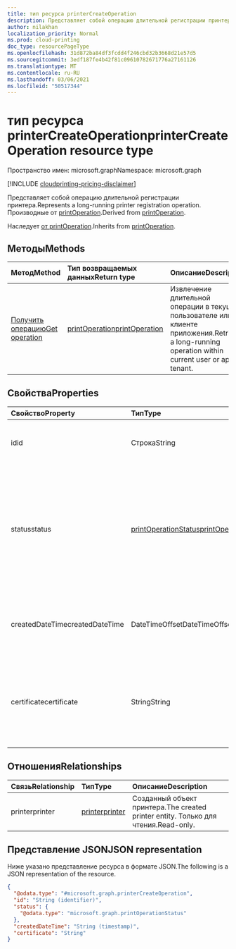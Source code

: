 ```yaml
---
title: тип ресурса printerCreateOperation
description: Представляет собой операцию длительной регистрации принтера. Производный от printOperation.
author: nilakhan
localization_priority: Normal
ms.prod: cloud-printing
doc_type: resourcePageType
ms.openlocfilehash: 31d872ba84df3fcdd4f246cbd32b3668d21e57d5
ms.sourcegitcommit: 3edf187fe4b42f81c09610782671776a27161126
ms.translationtype: MT
ms.contentlocale: ru-RU
ms.lasthandoff: 03/06/2021
ms.locfileid: "50517344"
---
```

# <a name="printercreateoperation-resource-type"></a><span data-ttu-id="20a06-104">тип ресурса printerCreateOperation</span><span class="sxs-lookup"><span data-stu-id="20a06-104">printerCreateOperation resource type</span></span>

<span data-ttu-id="20a06-105">Пространство имен: microsoft.graph</span><span class="sxs-lookup"><span data-stu-id="20a06-105">Namespace: microsoft.graph</span></span>

[!INCLUDE [cloudprinting-pricing-disclaimer](../../includes/cloudprinting-pricing-disclaimer.md)]

<span data-ttu-id="20a06-106">Представляет собой операцию длительной регистрации принтера.</span><span class="sxs-lookup"><span data-stu-id="20a06-106">Represents a long-running printer registration operation.</span></span> <span data-ttu-id="20a06-107">Производные от [printOperation](printoperation.md).</span><span class="sxs-lookup"><span data-stu-id="20a06-107">Derived from [printOperation](printoperation.md).</span></span>

<span data-ttu-id="20a06-108">Наследует [от printOperation](printoperation.md).</span><span class="sxs-lookup"><span data-stu-id="20a06-108">Inherits from [printOperation](printoperation.md).</span></span>

## <a name="methods"></a><span data-ttu-id="20a06-109">Методы</span><span class="sxs-lookup"><span data-stu-id="20a06-109">Methods</span></span>
|<span data-ttu-id="20a06-110">Метод</span><span class="sxs-lookup"><span data-stu-id="20a06-110">Method</span></span>|<span data-ttu-id="20a06-111">Тип возвращаемых данных</span><span class="sxs-lookup"><span data-stu-id="20a06-111">Return type</span></span>|<span data-ttu-id="20a06-112">Описание</span><span class="sxs-lookup"><span data-stu-id="20a06-112">Description</span></span>|
|:---|:---|:---|
| [<span data-ttu-id="20a06-113">Получить операцию</span><span class="sxs-lookup"><span data-stu-id="20a06-113">Get operation</span></span>](../api/printoperation-get.md) | [<span data-ttu-id="20a06-114">printOperation</span><span class="sxs-lookup"><span data-stu-id="20a06-114">printOperation</span></span>](printoperation.md) | <span data-ttu-id="20a06-115">Извлечение длительной операции в текущем пользователе или клиенте приложения.</span><span class="sxs-lookup"><span data-stu-id="20a06-115">Retrieve a long-running operation within current user or app's tenant.</span></span> |

## <a name="properties"></a><span data-ttu-id="20a06-116">Свойства</span><span class="sxs-lookup"><span data-stu-id="20a06-116">Properties</span></span>
|<span data-ttu-id="20a06-117">Свойство</span><span class="sxs-lookup"><span data-stu-id="20a06-117">Property</span></span>|<span data-ttu-id="20a06-118">Тип</span><span class="sxs-lookup"><span data-stu-id="20a06-118">Type</span></span>|<span data-ttu-id="20a06-119">Описание</span><span class="sxs-lookup"><span data-stu-id="20a06-119">Description</span></span>|
|:---|:---|:---|
|<span data-ttu-id="20a06-120">id</span><span class="sxs-lookup"><span data-stu-id="20a06-120">id</span></span>|<span data-ttu-id="20a06-121">Строка</span><span class="sxs-lookup"><span data-stu-id="20a06-121">String</span></span>|<span data-ttu-id="20a06-122">Идентификатор операции.</span><span class="sxs-lookup"><span data-stu-id="20a06-122">The operation's identifier.</span></span> <span data-ttu-id="20a06-123">Только для чтения.</span><span class="sxs-lookup"><span data-stu-id="20a06-123">Read-only.</span></span>|
|<span data-ttu-id="20a06-124">status</span><span class="sxs-lookup"><span data-stu-id="20a06-124">status</span></span>|[<span data-ttu-id="20a06-125">printOperationStatus</span><span class="sxs-lookup"><span data-stu-id="20a06-125">printOperationStatus</span></span>](printoperationstatus.md)|<span data-ttu-id="20a06-126">Состояние операции регистрации.</span><span class="sxs-lookup"><span data-stu-id="20a06-126">The status of the registration operation.</span></span> <span data-ttu-id="20a06-127">Содержит ход операции и ее успешное завершения.</span><span class="sxs-lookup"><span data-stu-id="20a06-127">Contains the operation's progress and whether it completed successfully.</span></span> <span data-ttu-id="20a06-128">Только для чтения.</span><span class="sxs-lookup"><span data-stu-id="20a06-128">Read-only.</span></span>|
|<span data-ttu-id="20a06-129">createdDateTime</span><span class="sxs-lookup"><span data-stu-id="20a06-129">createdDateTime</span></span>|<span data-ttu-id="20a06-130">DateTimeOffset</span><span class="sxs-lookup"><span data-stu-id="20a06-130">DateTimeOffset</span></span>|<span data-ttu-id="20a06-131">DateTimeOffset, когда была создана операция.</span><span class="sxs-lookup"><span data-stu-id="20a06-131">The DateTimeOffset when the operation was created.</span></span> <span data-ttu-id="20a06-132">Только для чтения.</span><span class="sxs-lookup"><span data-stu-id="20a06-132">Read-only.</span></span>|
|<span data-ttu-id="20a06-133">certificate</span><span class="sxs-lookup"><span data-stu-id="20a06-133">certificate</span></span>|<span data-ttu-id="20a06-134">String</span><span class="sxs-lookup"><span data-stu-id="20a06-134">String</span></span>|<span data-ttu-id="20a06-135">Подписанный сертификат, созданный в процессе регистрации.</span><span class="sxs-lookup"><span data-stu-id="20a06-135">The signed certificate created during the registration process.</span></span> <span data-ttu-id="20a06-136">Только для чтения.</span><span class="sxs-lookup"><span data-stu-id="20a06-136">Read-only.</span></span>|

## <a name="relationships"></a><span data-ttu-id="20a06-137">Отношения</span><span class="sxs-lookup"><span data-stu-id="20a06-137">Relationships</span></span>
|<span data-ttu-id="20a06-138">Связь</span><span class="sxs-lookup"><span data-stu-id="20a06-138">Relationship</span></span>|<span data-ttu-id="20a06-139">Тип</span><span class="sxs-lookup"><span data-stu-id="20a06-139">Type</span></span>|<span data-ttu-id="20a06-140">Описание</span><span class="sxs-lookup"><span data-stu-id="20a06-140">Description</span></span>|
|:---|:---|:---|
|<span data-ttu-id="20a06-141">printer</span><span class="sxs-lookup"><span data-stu-id="20a06-141">printer</span></span>|[<span data-ttu-id="20a06-142">printer</span><span class="sxs-lookup"><span data-stu-id="20a06-142">printer</span></span>](printer.md)|<span data-ttu-id="20a06-143">Созданный объект принтера.</span><span class="sxs-lookup"><span data-stu-id="20a06-143">The created printer entity.</span></span> <span data-ttu-id="20a06-144">Только для чтения.</span><span class="sxs-lookup"><span data-stu-id="20a06-144">Read-only.</span></span>|

## <a name="json-representation"></a><span data-ttu-id="20a06-145">Представление JSON</span><span class="sxs-lookup"><span data-stu-id="20a06-145">JSON representation</span></span>
<span data-ttu-id="20a06-146">Ниже указано представление ресурса в формате JSON.</span><span class="sxs-lookup"><span data-stu-id="20a06-146">The following is a JSON representation of the resource.</span></span>
<!-- {
  "blockType": "resource",
  "keyProperty": "id",
  "@odata.type": "microsoft.graph.printerCreateOperation",
  "baseType": "microsoft.graph.printOperation",
  "openType": false
}
-->
``` json
{
  "@odata.type": "#microsoft.graph.printerCreateOperation",
  "id": "String (identifier)",
  "status": {
    "@odata.type": "microsoft.graph.printOperationStatus"
  },
  "createdDateTime": "String (timestamp)",
  "certificate": "String"
}
```

